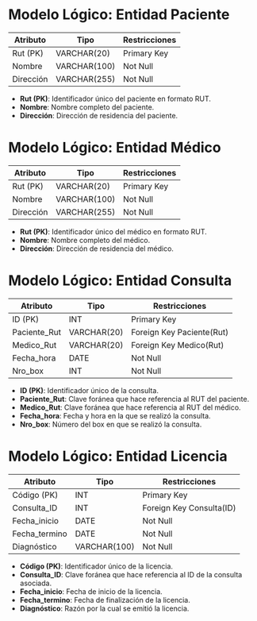 # Modelo Lógico: Entidad Paciente

| Atributo   | Tipo          | Restricciones          |
|------------|---------------|------------------------|
| Rut (PK)   | VARCHAR(20)   | Primary Key            |
| Nombre     | VARCHAR(100)  | Not Null               |       
| Dirección  | VARCHAR(255)  | Not Null               |

- **Rut (PK)**: Identificador único del paciente en formato RUT.
- **Nombre**: Nombre completo del paciente.
- **Dirección**: Dirección de residencia del paciente.

# Modelo Lógico: Entidad Médico

| Atributo   | Tipo          | Restricciones          |
|------------|---------------|------------------------|
| Rut (PK)   | VARCHAR(20)   | Primary Key            |
| Nombre     | VARCHAR(100)  | Not Null               |
| Dirección  | VARCHAR(255)  | Not Null               |

- **Rut (PK)**: Identificador único del médico en formato RUT.
- **Nombre**: Nombre completo del médico.
- **Dirección**: Dirección de residencia del médico.

# Modelo Lógico: Entidad Consulta

| Atributo       | Tipo        | Restricciones                 |
|----------------|-------------|-------------------------------|
| ID (PK)        | INT         | Primary Key                   |
| Paciente_Rut   | VARCHAR(20) | Foreign Key Paciente(Rut)     |
| Medico_Rut     | VARCHAR(20) | Foreign Key Medico(Rut)       |
| Fecha_hora     | DATE        | Not Null                      |
| Nro_box        | INT         | Not Null                      |

- **ID (PK)**: Identificador único de la consulta.
- **Paciente_Rut**: Clave foránea que hace referencia al RUT del paciente.
- **Medico_Rut**: Clave foránea que hace referencia al RUT del médico.
- **Fecha_hora**: Fecha y hora en la que se realizó la consulta.
- **Nro_box**: Número del box en que se realizó la consulta.

# Modelo Lógico: Entidad Licencia

| Atributo       | Tipo        | Restricciones                |
|----------------|-------------|------------------------------|
| Código (PK)    | INT         | Primary Key                  |
| Consulta_ID    | INT         | Foreign Key Consulta(ID)     |
| Fecha_inicio   | DATE        | Not Null                     |
| Fecha_termino  | DATE        | Not Null                     |
| Diagnóstico    | VARCHAR(100)| Not Null                     |

- **Código (PK)**: Identificador único de la licencia.
- **Consulta_ID**: Clave foránea que hace referencia al ID de la consulta asociada.
- **Fecha_inicio**: Fecha de inicio de la licencia.
- **Fecha_termino**: Fecha de finalización de la licencia.
- **Diagnóstico**: Razón por la cual se emitió la licencia.
